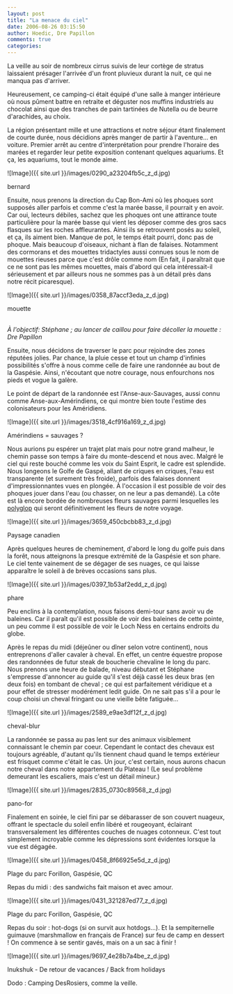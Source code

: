 ```yaml
---
layout: post
title: "La menace du ciel"
date: 2006-08-26 03:15:50
author: Hoedic, Dre Papillon
comments: true
categories: 
---
```



La veille au soir de nombreux cirrus suivis de leur cortège de stratus laissaient présager l'arrivée d'un front pluvieux durant la nuit, ce qui ne manqua pas d'arriver.

Heureusement, ce camping-ci était équipé d'une salle à manger intérieure où nous pûment battre en retraite et déguster nos muffins industriels au chocolat ainsi que des tranches de pain tartinées de Nutella ou de beurre d'arachides, au choix.

La région présentant mille et une attractions et notre séjour étant finalement de courte durée, nous décidions après manger de partir à l'aventure... en voiture. Premier arrêt au centre d'interprétation pour prendre l'horaire des marées et regarder leur petite exposition contenant quelques aquariums. Et ça, les aquariums, tout le monde aime.

![Image]({{ site.url }}/images/0290_a23204fb5c_z_d.jpg)
<div class="photoattrib">bernard</div>


Ensuite, nous prenons la direction du Cap Bon-Ami où les phoques sont supposés aller parfois et comme c'est la marée basse, il pourrait y en avoir. Car oui, lecteurs débiles, sachez que les phoques ont une attirance toute particulière pour la marée basse qui vient les déposer comme des gros sacs flasques sur les roches affleurantes. Ainsi ils se retrouvent posés au soleil, et ça, ils aiment bien. Manque de pot, le temps était pourri, donc pas de phoque. Mais beaucoup d'oiseaux, nichant à flan de falaises. Notamment des cormorans et des mouettes tridactyles aussi connues sous le nom de mouettes rieuses parce que c'est drôle comme nom (En fait, il paraîtrait que ce ne sont pas les mêmes mouettes, mais d'abord qui cela intéressait-il sérieusement et par ailleurs nous ne sommes pas à un détail près dans notre récit picaresque).

![Image]({{ site.url }}/images/0358_87accf3eda_z_d.jpg)
<div class="photoattrib">mouette</div>

<br/>*À l'objectif: Stéphane ; au lancer de caillou pour faire décoller la mouette : Dre Papillon*


Ensuite, nous décidons de traverser le parc pour rejoindre des zones réputées jolies. Par chance, la pluie cesse et tout un champ d'infinies possibilités s'offre à nous comme celle de faire une randonnée au bout de la Gaspésie. Ainsi, n'écoutant que notre courage, nous enfourchons nos pieds et vogue la galère.

Le point de départ de la randonnée est l'Anse-aux-Sauvages, aussi connu comme Anse-aux-Amérindiens, ce qui montre bien toute l'estime des colonisateurs pour les Améridiens.

![Image]({{ site.url }}/images/3518_4cf916a169_z_d.jpg)
<div class="photoattrib">Amérindiens = sauvages ?</div>


Nous aurions pu espérer un trajet plat mais pour notre grand malheur, le chemin passe son temps à faire du monte-descend et nous avec. Malgré le ciel qui reste bouché comme les voix du Saint Esprit, le cadre est splendide. Nous longeons le Golfe de Gaspé, allant de criques en criques, l'eau est transparente (et surement très froide), parfois des falaises donnent d'impressionnantes vues en plongée. À l'occasion il est possible de voir des phoques jouer dans l'eau (ou chasser, on ne leur a pas demandé). La côte est là encore bordée de nombreuses fleurs sauvages parmi lesquelles les [polyglop](http://www.flickr.com/photos/hoedic/217261240/) qui seront définitivement les fleurs de notre voyage.


![Image]({{ site.url }}/images/3659_450cbcbb83_z_d.jpg)
<div class="photoattrib">Paysage canadien</div>



Après quelques heures de cheminement, d'abord le long du golfe puis dans la forêt, nous atteignons la presque extrémité de la Gaspésie et son phare. Le ciel tente vainement de se dégager de ses nuages, ce qui laisse apparaître le soleil à de brèves occasions sans plus.


![Image]({{ site.url }}/images/0397_1b53af2edd_z_d.jpg)
<div class="photoattrib">phare</div>



Peu enclins à la contemplation, nous faisons demi-tour sans avoir vu de baleines. Car il paraît qu'il est possible de voir des baleines de cette pointe, un peu comme il est possible de voir le Loch Ness en certains endroits du globe.

Après le repas du midi (déjeûner ou dîner selon votre continent), nous entreprenons d'aller cavaler à cheval. En effet, un centre équestre propose des randonnées de futur steak de boucherie chevaline le long du parc. Nous prenons une heure de balade, niveau débutant et Stéphane s'empresse d'annoncer au guide qu'il s'est déjà cassé les deux bras (en deux fois) en tombant de cheval ; ce qui est parfaitement véridique et a pour effet de stresser modérément ledit guide.  On ne sait pas s'il a pour le coup choisi un cheval fringant ou une vieille bête fatiguée...


![Image]({{ site.url }}/images/2589_e9ae3df12f_z_d.jpg)
<div class="photoattrib">cheval-blur</div>



La randonnée se passa au pas lent sur des animaux visiblement connaissant le chemin par coeur. Cependant le contact des chevaux est toujours agréable, d'autant qu'ils tiennent chaud quand le temps extérieur est frisquet comme c'était le cas. Un jour, c'est certain, nous aurons chacun notre cheval dans notre appartement du Plateau ! (Le seul problème demeurant les escaliers, mais c'est un détail mineur.)


![Image]({{ site.url }}/images/2835_0730c89568_z_d.jpg)
<div class="photoattrib">pano-for</div>



Finalement en soirée, le ciel fini par se débarasser de son couvert nuageux, offrant le spectacle du soleil enfin libéré et rougeoyant, éclairant transversalement les différentes couches de nuages cotonneux. C'est tout simplement incroyable comme les dépressions sont évidentes lorsque la vue est dégagée.


![Image]({{ site.url }}/images/0458_8f66925e5d_z_d.jpg)
<div class="photoattrib">Plage du parc Forillon, Gaspésie, QC</div>


Repas du midi : des sandwichs fait maison et avec amour.


![Image]({{ site.url }}/images/0431_321287ed77_z_d.jpg)
<div class="photoattrib">Plage du parc Forillon, Gaspésie, QC</div>


Repas du soir : hot-dogs (si on survit aux hotdogs...).  Et la sempiternelle guimauve (marshmallow en français de France) sur feu de camp en dessert !  On commence à se sentir gavés, mais on a un sac à finir !


![Image]({{ site.url }}/images/9697_4e28b7a4be_z_d.jpg)
<div class="photoattrib">Inukshuk - De retour de vacances / Back from holidays</div>



Dodo : Camping DesRosiers, comme la veille.